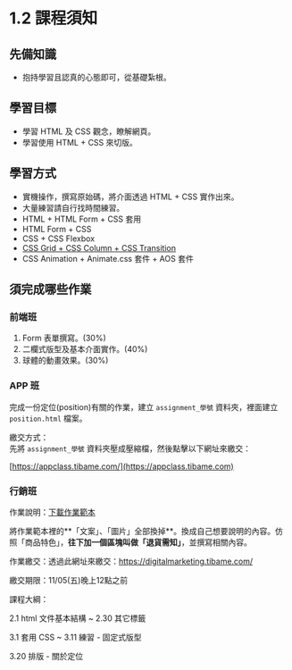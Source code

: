 # 1.2 課程須知

## 先備知識

* 抱持學習且認真的心態即可，從基礎紮根。



## 學習目標

* 學習 HTML 及 CSS 觀念，瞭解網頁。
* 學習使用 HTML + CSS 來切版。



## 學習方式

* 實機操作，撰寫原始碼，將介面透過 HTML + CSS 實作出來。
* 大量練習請自行找時間練習。
* HTML + HTML Form + CSS 套用
* HTML Form + CSS
* CSS + CSS Flexbox
* [CSS Grid + CSS Column + CSS Transition](https://docs.webmix.cc/css-animation/)
* CSS Animation + Animate.css 套件 + AOS 套件



## 須完成哪些作業



### 前端班

1. Form 表單撰寫。(30%)
2. 二欄式版型及基本介面實作。(40%)
3. 球體的動畫效果。(30%)



### APP 班

完成一份定位(position)有關的作業，建立 `assignment_學號` 資料夾，裡面建立 `position.html` 檔案。

繳交方式：\
先將 `assignment_學號` 資料夾壓成壓縮檔，然後點擊以下網址來繳交：

[https://appclass.tibame.com/](https://appclass.tibame.com)



### 行銷班



作業說明：[下載作業範本](https://alldata.sgp1.digitaloceanspaces.com/sample/html\_css\_marketing\_assignment.zip)

將作業範本裡的**「文案」、「圖片」全部換掉**。換成自己想要說明的內容。仿照「商品特色」，**往下加一個區塊叫做「退貨需知」**，並撰寫相關內容。



作業繳交：透過此網址來繳交：[https://digitalmarketing.tibame.com/ ](https://digitalmarketing.tibame.com)

繳交期限：11/05(五)晚上12點之前



課程大綱：

2.1 html 文件基本結構 \~ 2.30 其它標籤

3.1 套用 CSS \~ 3.11 練習 - 固定式版型

3.20 排版 - 關於定位
